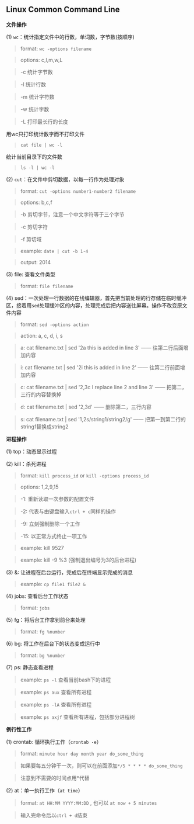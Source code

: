 ## Linux Common Command Line

**文件操作**

(1) `wc`：统计指定文件中的行数，单词数，字节数(按顺序)

> format: `wc -options filename`

> options: c,l,m,w,L

> -c 统计字节数

> -l 统计行数

> -m 统计字符数

> -w 统计字数

> -L 打印最长行的长度

用wc只打印统计数字而不打印文件

> `cat file | wc -l`

统计当前目录下的文件数

> `ls -l | wc -l`

(2) `cut`：在文件中剪切数据，以每一行作为处理对象

> format: `cut -options number1-number2 filename`

> options: b,c,f

> -b 剪切字节，注意一个中文字符等于三个字节

> -c 剪切字符

> -f 剪切域

> example: `date | cut -b 1-4`

> output: 2014

(3) file: 查看文件类型

> format: `file filename`

(4) sed：一次处理一行数据的在线编辑器，首先把当前处理的行存储在临时缓冲区，接着用`sed`处理缓冲区的内容，处理完成后把内容送往屏幕。操作不改变原文件内容

> format: `sed -options action`

> action: a, c, d, i, s

> a: cat filename.txt | sed '2a this is added in line 3' —— 往第二行后面增加内容

> i: cat filename.txt | sed '2i this is added in line 2' —— 往第二行前面增加内容

> c: cat filename.txt | sed '2,3c I replace line 2 and line 3' —— 把第二，三行的内容替换掉

> d: cat filename.txt | sed '2,3d' —— 删除第二，三行内容

> s: cat filename.txt | sed '1,2s/string1/string2/g' —— 把第一到第二行的string1替换成string2

**进程操作**

(1) top：动态显示过程

(2) kill：杀死进程

> format: `kill process_id` or `kill -options process_id`

> options: 1,2,9,15

> -1: 重新读取一次参数的配置文件

> -2: 代表与由键盘输入`ctrl + c`同样的操作

> -9: 立刻强制删除一个工作

> -15: 以正常方式终止一项工作

> example: kill 9527

> example: kill -9 %3 (强制退出编号为3的后台进程)

(3) &: 让进程在后台运行，完成后在终端显示完成的消息

> example: `cp file1 file2 &`

(4) jobs: 查看后台工作状态

> format: `jobs`

(5) fg：将后台工作拿到前台来处理

> format: `fg %number`

(6) bg: 将工作在后台下的状态变成运行中

> format: `bg %number`

(7) ps: 静态查看进程

> example: `ps -l` 查看当前bash下的进程

> example: `ps aux` 查看所有进程

> example: `ps -lA` 查看所有进程

> example: `ps axjf` 查看所有进程，包括部分进程树

**例行性工作**

(1) crontab: 循环执行工作（`crontab -e`）

> format: `minute hour day month year do_some_thing`

> 如果要每五分钟干一次，则可以在前面添加`*/5 * * * * do_some_thing`

> 注意到不需要的时间点用*代替

(2) at：单一执行工作（`at time`）

> format: `at HH:MM YYYY:MM:DD` , 也可以 `at now + 5 minutes`

> 输入完命令后以`ctrl + d`结束